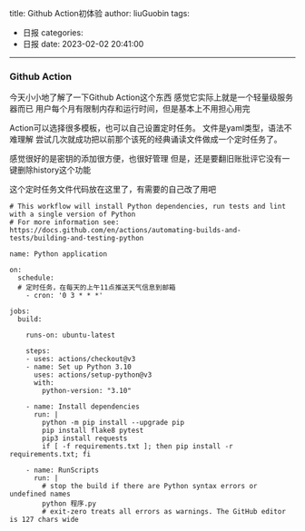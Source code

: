 title: Github Action初体验
author: liuGuobin
tags:
  - 日报
categories:
  - 日报
date: 2023-02-02 20:41:00
---
### Github Action
今天小小地了解了一下Github Action这个东西
感觉它实际上就是一个轻量级服务器而已
用户每个月有限制内存和运行时间，但是基本上不用担心用完

Action可以选择很多模板，也可以自己设置定时任务。
文件是yaml类型，语法不难理解
尝试几次就成功把以前那个该死的经典诵读文件做成一个定时任务了。

感觉很好的是密钥的添加很方便，也很好管理
但是，还是要翻旧账批评它没有一键删除history这个功能

这个定时任务文件代码放在这里了，有需要的自己改了用吧
```
# This workflow will install Python dependencies, run tests and lint with a single version of Python
# For more information see: https://docs.github.com/en/actions/automating-builds-and-tests/building-and-testing-python

name: Python application

on:
  schedule:
  # 定时任务，在每天的上午11点推送天气信息到邮箱
    - cron: '0 3 * * *'
    
jobs:
  build:

    runs-on: ubuntu-latest

    steps:
    - uses: actions/checkout@v3
    - name: Set up Python 3.10
      uses: actions/setup-python@v3
      with:
        python-version: "3.10"
        
    - name: Install dependencies
      run: |
        python -m pip install --upgrade pip
        pip install flake8 pytest
        pip3 install requests
        if [ -f requirements.txt ]; then pip install -r requirements.txt; fi
        
    - name: RunScripts
      run: |
        # stop the build if there are Python syntax errors or undefined names
        python 程序.py
        # exit-zero treats all errors as warnings. The GitHub editor is 127 chars wide
```
